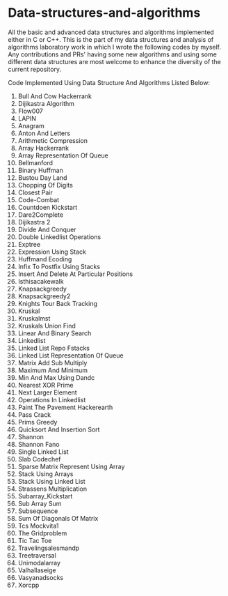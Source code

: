 # Data-structures-and-algorithms
All the basic and advanced data structures and algorithms implemented either in C or C++. This is the part of my data structures and analysis of algorithms laboratory work in which I wrote the following codes by myself. Any contributions and PRs' having some new algorithms and using some different data structures are most welcome to enhance the diversity of the current repository.

Code Implemented Using Data Structure And Algorithms Listed Below:
 
1.	Bull And Cow Hackerrank
2.	Dijikastra Algorithm
3.	Flow007
4.	LAPIN
5.	Anagram
6.	Anton And Letters
7.	Arithmetic Compression
8.	Array Hackerrank
9.	Array Representation Of Queue
10.	Bellmanford
11.	Binary Huffman
12.	Bustou Day Land
13.	Chopping Of Digits
14.	Closest Pair
15.	Code-Combat
16.	Countdoen Kickstart
17.	Dare2Complete
18.	Dijikastra 2
19.	Divide And Conquer
20.	Double Linkedlist Operations
21.	Exptree
22.	Expression Using Stack
23.	Huffmand Ecoding
24.	Infix To Postfix Using Stacks
25.	Insert And Delete At Particular Positions
26.	Isthisacakewalk
27.	Knapsackgreedy
28.	Knapsackgreedy2
29.	Knights Tour Back Tracking
30.	Kruskal
31.	Kruskalmst
32.	Kruskals Union Find
33.	Linear And Binary Search
34.	Linkedlist
35.	Linked List Repo Fstacks
36.	Linked List Representation Of Queue
37.	Matrix Add Sub Multiply
38.	Maximum And Minimum
39.	Min And Max Using Dandc
40.	Nearest XOR Prime
41.	Next Larger Element
42.	Operations In Linkedlist
43.	Paint The Pavement Hackerearth
44.	Pass Crack
45.	Prims Greedy
46.	Quicksort And Insertion Sort
47.	Shannon
48.	Shannon Fano
49.	Single Linked List
50.	Slab Codechef
51.	Sparse Matrix Represent Using Array
52.	Stack Using Arrays
53.	Stack Using Linked List
54.	Strassens Multiplication
55.	Subarray_Kickstart
56.	Sub Array Sum
57.	Subsequence
58.	Sum Of Diagonals Of Matrix
59.	Tcs Mockvita1
60.	The Gridproblem
61.	Tic Tac Toe
62.	Travelingsalesmandp
63.	Treetraversal
64.	Unimodalarray
65.	Valhallaseige
66.	Vasyanadsocks
67.	Xorcpp

